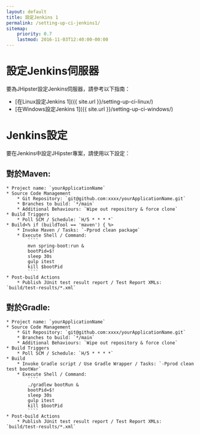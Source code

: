 ```yaml
---
layout: default
title: 設定Jenkins 1
permalink: /setting-up-ci-jenkins1/
sitemap:
    priority: 0.7
    lastmod: 2016-11-03T12:40:00-00:00
---
```


# <i class="fa fa-wrench"></i> 設定Jenkins伺服器

要為JHipster設定Jenkins伺服器，請參考以下指南：

- [在Linux設定Jenkins 1]({{ site.url }}/setting-up-ci-linux/)
- [在Windows設定Jenkins 1]({{ site.url }}/setting-up-ci-windows/)

# <i class="fa fa-sliders"></i> Jenkins設定

要在Jenkins中設定JHipster專案，請使用以下設定：

## 對於Maven:

```
* Project name: `yourApplicationName`
* Source Code Management
    * Git Repository: `git@github.com:xxxx/yourApplicationName.git`
    * Branches to build: `*/main`
    * Additional Behaviours: `Wipe out repository & force clone`
* Build Triggers
    * Poll SCM / Schedule: `H/5 * * * *`
* Build<% if (buildTool == 'maven') { %>
    * Invoke Maven / Tasks: `-Pprod clean package`
    * Execute Shell / Command:
        ````
        mvn spring-boot:run &
        bootPid=$!
        sleep 30s
        gulp itest
        kill $bootPid
        ````
* Post-build Actions
    * Publish JUnit test result report / Test Report XMLs: `build/test-results/*.xml`
```

## 對於Gradle:
```
* Project name: `yourApplicationName`
* Source Code Management
    * Git Repository: `git@github.com:xxxx/yourApplicationName.git`
    * Branches to build: `*/main`
    * Additional Behaviours: `Wipe out repository & force clone`
* Build Triggers
    * Poll SCM / Schedule: `H/5 * * * *`
* Build
    * Invoke Gradle script / Use Gradle Wrapper / Tasks: `-Pprod clean test bootWar`
    * Execute Shell / Command:
        ````
        ./gradlew bootRun &
        bootPid=$!
        sleep 30s
        gulp itest
        kill $bootPid
        ````
* Post-build Actions
    * Publish JUnit test result report / Test Report XMLs: `build/test-results/*.xml`
```

